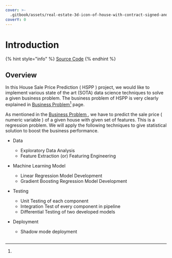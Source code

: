 ```yaml
---
cover: >-
  .gitbook/assets/real-estate-3d-icon-of-house-with-contract-signed-and-coins-money-everything-checked-for-sale-sign-real-estate-agency-website-banner-2PHG29B.jpg
coverY: 0
---
```


# Introduction



{% hint style="info" %}
[Source Code](https://github.com/anilkumarKanasani/House-Price-Prediction)
{% endhint %}

## Overview

In this House Sale Price Prediction ( HSPP ) project, we would like to implement various state of the art (SOTA) data science techniques to solve a given business problem. The business problem of HSPP is very clearly explained in [Business Problem](#user-content-fn-1)[^1] page.

As mentioned in the [Business Problem](broken-reference)[ ](business-problem.md), we have to predict the sale price ( numeric variable ) of a given house with given set of features. This is a regression problem. We will apply the following techniques to give statistical solution to boost the business performance.&#x20;

*   Data&#x20;

    * Exploratory Data Analysis
    * Feature Extraction (or) Featuring Engineering


*   Machine Learning Model&#x20;

    * Linear Regression Model Development
    * Gradient Boosting Regression Model Development


*   Testing

    * Unit Testing of each component
    * Integration Test of every component in pipeline
    * Differential Testing of two developed models


* Deployment
  * Shadow mode deployment

##

[^1]: 
